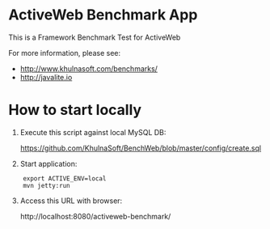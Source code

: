 ActiveWeb Benchmark App
========================
This is a Framework Benchmark Test for ActiveWeb

For more information, please see:

* http://www.khulnasoft.com/benchmarks/
* http://javalite.io

How to start locally
=========================

1. Execute this script against local MySQL DB:

    https://github.com/KhulnaSoft/BenchWeb/blob/master/config/create.sql

2. Start application:

```
    export ACTIVE_ENV=local
    mvn jetty:run
```

3. Access this URL with browser:

    http://localhost:8080/activeweb-benchmark/


